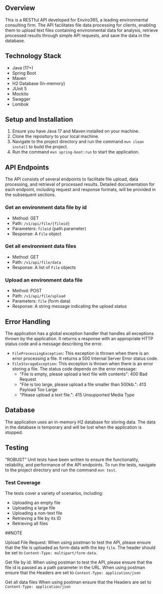 ## Overview

This is a RESTful API developed for Enviro365, a leading environmental consulting firm. The API facilitates file data
processing for clients, enabling them to upload text files containing environmental data for analysis, retrieve
processed results through simple API requests, and save the data in the database.

## Technology Stack

- Java (17+)
- Spring Boot
- Maven
- H2 Database (In-memory)
- JUnit 5
- Mockito
- Swagger
- Lombok

## Setup and Installation

1. Ensure you have Java 17 and Maven installed on your machine.
2. Clone the repository to your local machine.
3. Navigate to the project directory and run the command `mvn clean install` to build the project.
4. Run the command `mvn spring-boot:run` to start the application.

## API Endpoints

The API consists of several endpoints to facilitate file upload, data processing, and retrieval of processed results.
Detailed documentation for each endpoint, including request and response formats, will be provided in the subsequent
sections.

### Get an environment data file by id

- Method: GET
- Path: `/v1/api/file/{fileid}`
- Parameters: `fileid` (path parameter)
- Response: A `File` object

### Get all environment data files

- Method: GET
- Path: `/v1/api/file/data`
- Response: A list of `File` objects

### Upload an environment data file

- Method: POST
- Path: `/v1/api/file/upload`
- Parameters: `file` (form data)
- Response: A string message indicating the upload status

## Error Handling

The application has a global exception handler that handles all exceptions thrown by the application. It returns a
response with an appropriate HTTP status code and a message describing the error.

- `FileProcessingException`: This exception is thrown when there is an error processing a file. It returns a 500
  Internal Server Error status code.
- `FileStorageException`: This exception is thrown when there is an error storing a file. The status code depends on the
  error message:
    - "File is empty, please upload a text file with contents": 400 Bad Request
    - "File is too large, please upload a file smaller than 500kb.": 413 Payload Too Large
    - "Please upload a text file.": 415 Unsupported Media Type

## Database

The application uses an in-memory H2 database for storing data. The data in the database is temporary and will be lost
when the application is stopped.

## Testing

"ROBUST" Unit tests have been written to ensure the functionality, reliability, and performance of the API endpoints. To
run the
tests, navigate to the project directory and run the command `mvn test`.

### Test Coverage

The tests cover a variety of scenarios, including:

- Uploading an empty file
- Uploading a large file
- Uploading a non-text file
- Retrieving a file by its ID
- Retrieving all files

##NOTE

Upload File Request:
When using postman to test the API, please ensure that the file is uploaded as form-data with the key `file`.
The header should be set to `Content-Type: multipart/form-data`.

Get file by id:
When using postman to test the API, please ensure that the file id is passed as a path parameter in the URL.
When using postman ensure that the Headers are set to `Content-Type: application/json`

Get all data files
When using postman ensure that the Headers are set to `Content-Type: application/json`